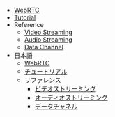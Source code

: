 * [WebRTC](index)
* [Tutorial](en/tutorial)
* Reference
    * [Video Streaming](en/videostreaming)
    * [Audio Streaming](en/audiostreaming)
    * [Data Channel](en/datachannel)
* 日本語
    * [WebRTC](jp/index)
    * [チュートリアル](jp/tutorial)
    * リファレンス
        * [ビデオストリーミング](jp/videostreaming)
        * [オーディオストリーミング](jp/audiostreaming)
        * [データチャネル](jp/datachannel)
        